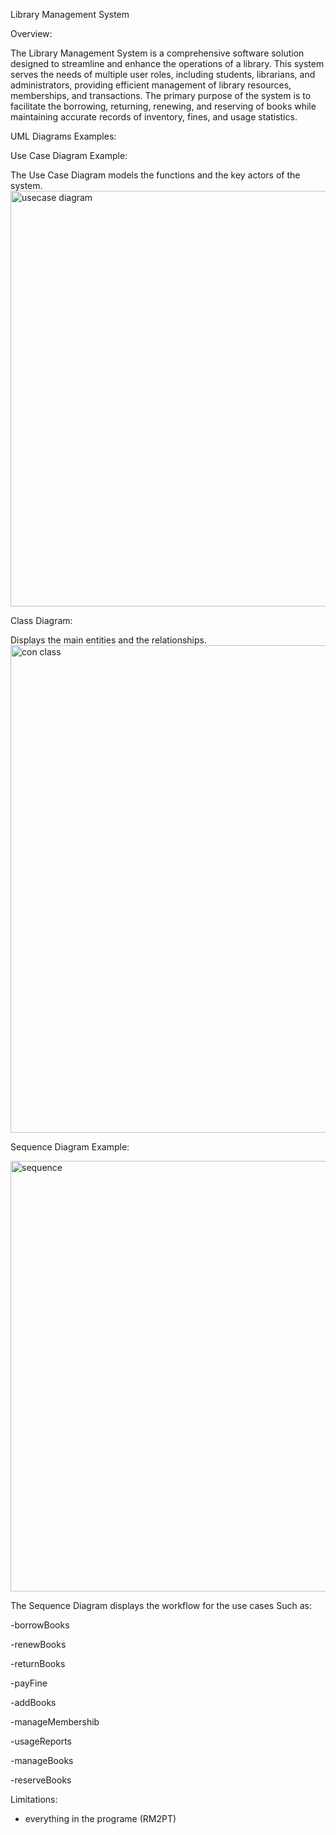 
Library Management System

Overview:

The Library Management System is a comprehensive software solution designed to streamline and enhance the operations of a library. This system serves the needs of multiple user roles, including students, librarians, and administrators, providing efficient management of library resources, memberships, and transactions. The primary purpose of the system is to facilitate the borrowing, returning, renewing, and reserving of books while maintaining accurate records of inventory, fines, and usage statistics.

UML Diagrams Examples:

Use Case Diagram Example:

The Use Case Diagram models the functions and the key actors of the system.
<img width="665" alt="usecase diagram" src="https://github.com/FFAHADALSHAMARI/software_requirements/assets/148696097/673d9bae-5f30-4c5c-b7b1-bcc643c03abb">

Class Diagram:

Displays the main entities and the relationships.
<img width="780" alt="con class" src="https://github.com/FFAHADALSHAMARI/software_requirements/assets/148696097/6f8e2eea-d321-413b-951f-13bc563cdd91">



Sequence Diagram Example:

<img width="689" alt="sequence" src="https://github.com/FFAHADALSHAMARI/software_requirements/assets/148696097/2cd59988-8da7-46e0-bb89-aa9c0e59d2e6">

The Sequence Diagram displays the workflow for the use cases Such as:

-borrowBooks

-renewBooks

-returnBooks

-payFine

-addBooks

-manageMembershib

-usageReports

-manageBooks

-reserveBooks

Limitations:

- everything in the programe (RM2PT)


